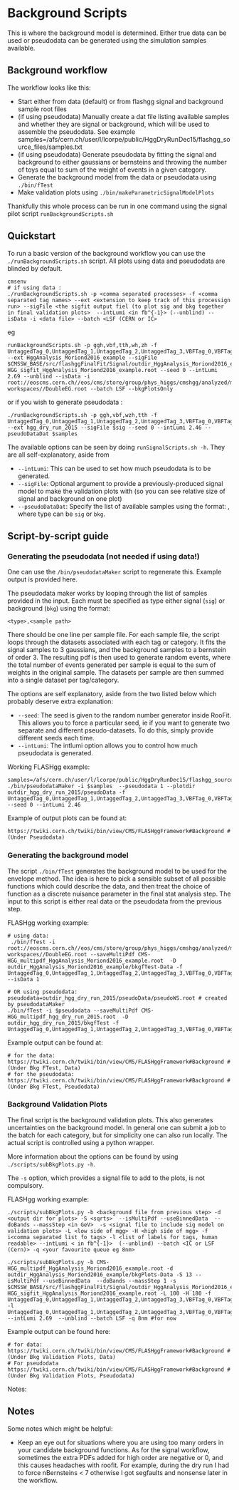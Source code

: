 # Background Scripts
This is where the background model is determined. Either true data can be used or pseudodata can be generated using the simulation samples available.

## Background workflow

The workflow looks like this:
* Start either from data (default) or from flashgg signal and background sample root files
* (if using pseudodata) Manually create a dat file listing available samples and whether they are signal or background, which will be used to assemble the pseudodata. See example samples=/afs/cern.ch/user/l/lcorpe/public/HggDryRunDec15/flashgg_source_files/samples.txt
* (if using pseudodata) Generate pseudodata by fitting the signal and background to either gaussians or bernsteins and throwing the number of toys equal to sum of the weight of events in a given category.
* Generate the background model from the data or pseudodata using `./bin/fTest`
* Make validation plots using `./bin/makeParametricSignalModelPlots`

Thankfully this whole process can be run in one command using the signal pilot script `runBackgroundScripts.sh`

## Quickstart

To run a basic version of the background workflow you can use the `./runBackgroundScripts.sh` script.
All plots using data and pseudodata are blinded by default.

```
cmsenv
# if using data :
./runBackgroundScripts.sh -p <comma separated processes> -f <comma separated tag names> --ext <extension to keep track of this processign run> --sigFile <the sigfit output fiel (to plot sig and bkg together in final validation plots>  --intLumi <in fb^{-1}> (--unblind) --isData -i <data file> --batch <LSF (CERN or IC> 
```
eg
```
runBackgroundScripts.sh -p ggh,vbf,tth,wh,zh -f UntaggedTag_0,UntaggedTag_1,UntaggedTag_2,UntaggedTag_3,VBFTag_0,VBFTag_1,TTHHadronicTag,TTHLeptonicTag --ext HggAnalysis_Moriond2016_example --sigFile $CMSSW_BASE/src/flashggFinalFit/Signal/outdir_HggAnalysis_Moriond2016_example/CMS-HGG_sigfit_HggAnalysis_Moriond2016_example.root --seed 0 --intLumi 2.69 --unblind --isData -i root://eoscms.cern.ch//eos/cms/store/group/phys_higgs/cmshgg/analyzed/moriond2016/flashgg-workspaces//DoubleEG.root --batch LSF --bkgPlotsOnly
```
 or if you wish to generate  pseudodata :
 ```
./runBackgroundScripts.sh -p ggh,vbf,wzh,tth -f UntaggedTag_0,UntaggedTag_1,UntaggedTag_2,UntaggedTag_3,VBFTag_0,VBFTag_1 --ext hgg_dry_run_2015 --sigFile $sig --seed 0 --intLumi 2.46 --pseudoDataDat $samples
```
The available options can be seen by doing `runSignalScripts.sh -h`. They are all self-explanatory, aside from 
* `--intLumi`: This can be used to set how much pseudodata is to be generated.
* `--sigFile`: Optional argument to provide a previously-produced signal model to make the validation plots with (so you can see relative size of signal and background on one plot)
* `--pseudoDataDat`: Specify the list of available samples using the format: <type>,<filepath> where type can be `sig` or `bkg`.

## Script-by-script guide
### Generating the pseudodata (not needed if using data!)

One can use the `/bin/pseudodataMaker` script to regenerate this. Example output is provided here.

The pseudodata maker works by looping through the list of samples provided in the input. Each must be specified as type either signal (`sig`) or background (`bkg`) using the format:
```
<type>,<sample path>
```
There should be one line per sample file.
For each sample file, the script loops through the datasets associated with each tag or category. It fits the signal samples to 3 gaussians, and the background samples to a bernstein of order 3. The resulting pdf is then used to generate random events, where the total number of events generated per sample is equal to the sum of weights in the original sample. The datasets per sample are then summed into a single dataset per tag/category. 

The options are self explanatory, aside from the two listed below which probably deserve extra explanation:
* `--seed`: The seed is given to the random number generator inside RooFit. This allows you to force a particular seed, ie if you want to generate two separate and different pseudo-datasets. To do this, simply provide different seeds each time.
* `--intLumi`: The intlumi option allows you to control how much pseudodata is generated. 

Working FLASHgg example:

```
samples=/afs/cern.ch/user/l/lcorpe/public/HggDryRunDec15/flashgg_source_files/samples.txt 
./bin/pseudodataMaker -i $samples  --pseudodata 1 --plotdir outdir_hgg_dry_run_2015/pseudoData -f UntaggedTag_0,UntaggedTag_1,UntaggedTag_2,UntaggedTag_3,VBFTag_0,VBFTag_1 --seed 0 --intLumi 2.46
```
Example of output plots can be found at:

```
https://twiki.cern.ch/twiki/bin/view/CMS/FLASHggFramework#Background #(Under Pseudodata)
```
### Generating the background model

The script `./bin/fTest` generates the background model to be used for the envelope method. The idea is here to pick a sensible subset of all possible functions which could describe the data, and then treat the choice of function as a discrete nuisance parameter in the final stat analysis step. The input to this script is either real data or the pseudodata from the previous step.

FLASHgg working example:

```
# using data:
 ./bin/fTest -i root://eoscms.cern.ch//eos/cms/store/group/phys_higgs/cmshgg/analyzed/moriond2016/flashgg-workspaces//DoubleEG.root --saveMultiPdf CMS-HGG_multipdf_HggAnalysis_Moriond2016_example.root  -D outdir_HggAnalysis_Moriond2016_example/bkgfTest-Data -f UntaggedTag_0,UntaggedTag_1,UntaggedTag_2,UntaggedTag_3,VBFTag_0,VBFTag_1,TTHHadronicTag,TTHLeptonicTag  --isData 1

# OR using pseudodata:
pseudodata=outdir_hgg_dry_run_2015/pseudoData/pseudoWS.root # created by pseudodataMaker
./bin/fTest -i $pseudodata --saveMultiPdf CMS-HGG_multipdf_hgg_dry_run_2015.root  -D outdir_hgg_dry_run_2015/bkgfTest -f UntaggedTag_0,UntaggedTag_1,UntaggedTag_2,UntaggedTag_3,VBFTag_0,VBFTag_1
```

Example output can be found at:

```
# for the data:
https://twiki.cern.ch/twiki/bin/view/CMS/FLASHggFramework#Background #(Under Bkg FTest, Data)
# for the pseudodata:
https://twiki.cern.ch/twiki/bin/view/CMS/FLASHggFramework#Background #(Under Bkg FTest, Pseudodata)
```

### Background Validation Plots

The final script is the background validation plots. This also generates uncertainties on the background model. In general one can submit a job to the batch for each category, but for simplicity one can also run locally. The actual script is controlled using a python wrapper.

More information about the options can be found by using `./scripts/subBkgPlots.py -h`.

The `-s` option, which provides a signal file to add to the plots, is not compulsory.

FLASHgg working example:

```
./scripts/subBkgPlots.py -b <background file from previous step> -d <output dir for plots> -S <sqrts>  --isMultiPdf --useBinnedData  --doBands --massStep <in GeV>  -s <signal file to include sig model on validation plots> -L <low side of mgg> -H <high side of mgg> -f i<comma separated list fo tags> -l <list of labels for tags, human readable> --intLumi < in fb^{-1}>  (--unblind) --batch <IC or LSF (Cern)> -q <your favourite queue eg 8nm>
```
```
./scripts/subBkgPlots.py -b CMS-HGG_multipdf_HggAnalysis_Moriond2016_example.root -d outdir_HggAnalysis_Moriond2016_example/bkgPlots-Data -S 13 --isMultiPdf --useBinnedData  --doBands --massStep 1 -s $CMSSW_BASE/src/flashggFinalFit/Signal/outdir_HggAnalysis_Moriond2016_example/CMS-HGG_sigfit_HggAnalysis_Moriond2016_example.root -L 100 -H 180 -f UntaggedTag_0,UntaggedTag_1,UntaggedTag_2,UntaggedTag_3,VBFTag_0,VBFTag_1,TTHHadronicTag,TTHLeptonicTag -l UntaggedTag_0,UntaggedTag_1,UntaggedTag_2,UntaggedTag_3,VBFTag_0,VBFTag_1,TTHHadronicTag,TTHLeptonicTag --intLumi 2.69  --unblind --batch LSF -q 8nm #for now
```

Example output can be found here:

```
# for data:
https://twiki.cern.ch/twiki/bin/view/CMS/FLASHggFramework#Background #(Under Bkg Validation Plots, Data)
# For pseudodata 
https://twiki.cern.ch/twiki/bin/view/CMS/FLASHggFramework#Background #(Under Bkg Validation Plots, Pseudodata)
```

Notes:

## Notes

Some notes which might be helpful:

* Keep an eye out for situations where you are using too many orders in your candidate background functions. As for the signal workflow, sometimes the extra PDFs added for high order are negative or 0, and this causes headaches with roofit. For example, during the dry run I had to force nBernsteins < 7 otherwise I got segfaults and nonsense later in the workflow.

